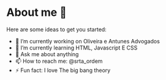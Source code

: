 # About me 👋

Here are some ideas to get you started:

- 🔭 I’m currently working on Oliveira e Antunes Advogados
- 🌱 I’m currently learning HTML, Javascript E CSS
- 💬 Ask me about anything
- 📫 How to reach me: @srta_ordem
- ⚡ Fun fact: I love The big bang theory
